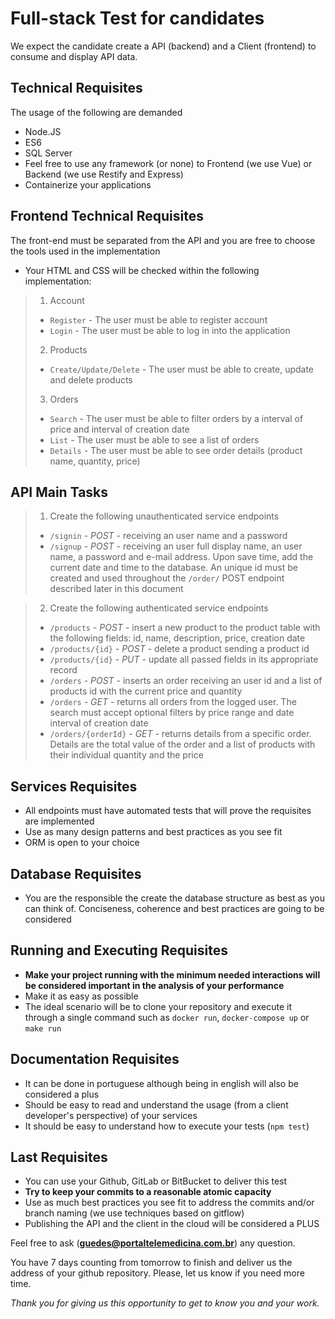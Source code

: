 # Full-stack Test for candidates

We expect the candidate create a API (backend) and a Client (frontend) to consume and display API data.

## Technical Requisites

The usage of the following are demanded
- Node.JS
- ES6
- SQL Server
- Feel free to use any framework (or none) to Frontend (we use Vue) or Backend (we use Restify and Express)
- Containerize your applications

## Frontend Technical Requisites
The front-end must be separated from the API and you are free to choose the tools used in the implementation

- Your HTML and CSS will be checked within the following implementation:

> 1. Account
>  * `Register` - The user must be able to register account
>  * `Login` - The user must be able to log in into the application
> 2. Products
>  * `Create/Update/Delete` - The user must be able to create, update and delete products
> 3. Orders
>  * `Search` - The user must be able to filter orders by a interval of price and interval of creation date
>  * `List` - The user must be able to see a list of orders
>  * `Details` - The user must be able to see order details (product name, quantity, price)

## API Main Tasks

> 1. Create the following unauthenticated service endpoints
>  * `/signin` - *POST* - receiving an user name and a password
>  * `/signup` - *POST* - receiving an user full display name, an user name, a password and e-mail address. Upon save time, add the current date and time to the database. An unique id must be created and used throughout the `/order/` POST endpoint described later in this document

> 2. Create the following authenticated service endpoints
>  * `/products` - *POST* - insert a new product to the product table with the following fields: id, name, description, price, creation date
>  * `/products/{id}` - *POST* - delete a product sending a product id
>  * `/products/{id}` - *PUT* - update all passed fields in its appropriate record
>  * `/orders` - *POST* - inserts an order receiving an user id and a list of products id with the current price and quantity
>  * `/orders` - *GET* - returns all orders from the logged user. The search must accept optional filters by price range and date interval of creation date
>  * `/orders/{orderId}` - *GET* - returns details from a specific order. Details are the total value of the order and a list of products with their individual quantity and the price

## Services Requisites
- All endpoints must have automated tests that will prove the requisites are implemented
- Use as many design patterns and best practices as you see fit
- ORM is open to your choice

## Database Requisites
- You are the responsible the create the database structure as best as you can think of. Conciseness, coherence and best practices are going to be considered

## Running and Executing Requisites
- **Make your project running with the minimum needed interactions will be considered important in the analysis of your performance**
- Make it as easy as possible
- The ideal scenario will be to clone your repository and execute it through a single command such as `docker run`, `docker-compose up` or `make run`

## Documentation Requisites
- It can be done in portuguese although being in english will also be considered a plus
- Should be easy to read and understand the usage (from a client developer's perspective) of your services
- It should be easy to understand how to execute your tests (`npm test`)

## Last Requisites
- You can use your Github, GitLab or BitBucket to deliver this test
- **Try to keep your commits to a reasonable atomic capacity**
- Use as much best practices you see fit to address the commits and/or branch naming (we use techniques based on gitflow)
- Publishing the API and the client in the cloud will be considered a PLUS

Feel free to ask (**guedes@portaltelemedicina.com.br**) any question.

You have 7 days counting from tomorrow to finish and deliver us the address of your github repository. Please, let us know if you need more time.

*Thank you for giving us this opportunity to get to know you and your work.*
